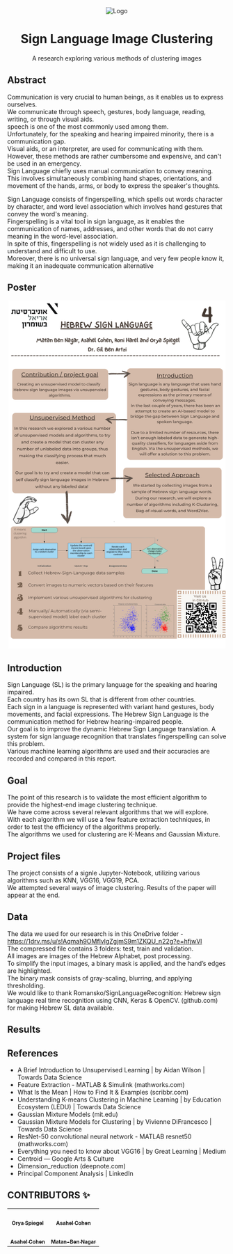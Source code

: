 <!-- PROJECT LOGO -->
<div align="center">
    <img src="https://www.printablee.com/postpic/2009/12/printable-sign-language-numbers-chart_313730.jpg" alt="Logo" width="700" height="300">

  <h1 align="center">Sign Language Image Clustering</h1>

  <p align="center">
    A research exploring various methods of clustering images
</div>


<!-- ABOUT THE PROJECT -->
## Abstract

Communication is very crucial to human beings, as it enables us to express ourselves.  
We communicate through speech, gestures, body language, reading, writing, or through visual aids.  
speech is one of the most commonly used among them.  
Unfortunately, for the speaking and hearing impaired minority, there is a communication gap.  
Visual aids, or an interpreter, are used for communicating with them.  
However, these methods are rather cumbersome and expensive, and can't be used in an emergency.  
Sign Language chiefly uses manual communication to convey meaning.   
This involves simultaneously combining hand shapes, orientations, and movement of the hands, arms, or body to express the speaker's thoughts.
  
Sign Language consists of fingerspelling, which spells out words character by character, and word level association which involves hand gestures that convey the word's meaning.  
Fingerspelling is a vital tool in sign language, as it enables the communication of names, addresses, and other words that do not carry meaning in the word-level association.  
In spite of this, fingerspelling is not widely used as it is challenging to understand and difficult to use.  
Moreover, there is no universal sign language, and very few people know it, making it an inadequate communication alternative

## Poster
<div align="center">
    <img src="poster.png" alt="Logo" width="500" height="800">
    </div>
<!-- GETTING STARTED -->
  
## Introduction

Sign Language (SL) is the primary language for the speaking and hearing impaired.  
Each country has its own SL that is different from other countries.  
Each sign in a language is represented with variant hand gestures, body movements, and facial expressions.
The Hebrew Sign Language is the communication method for Hebrew hearing-impaired people.  
Our goal is to improve the dynamic Hebrew Sign Language translation. 
A system for sign language recognition that translates fingerspelling can solve this problem.  
Various machine learning algorithms are used and their accuracies are recorded and compared in this report.  

## Goal

The point of this research is to validate the most efficient algorithm to provide the highest-end image clustering technique.  
We have come across several relevant algorithms that we will explore.  
With each algorithm we will use a few feature extraction techniques, in order to test the efficiency of the algorithms properly.  
The algorithms we used for clustering are K-Means and Gaussian Mixture. 

## Project files

The project consists of a signle Jupyter-Notebook, utilizing various algorithms such as KNN, VGG16, VGG19, PCA.  
We attempted several ways of image clustering. Results of the paper will appear at the end.


## Data

The data we used for our research is in this OneDrive folder -    
https://1drv.ms/u/s!Aqmah9OMflvlgZgjmS9m1ZKQU_n22g?e=hfjwVl  
The compressed file contains 3 folders: test, train and validation.   
All images are images of the Hebrew Alphabet, post processing.  
To simplify the input images, a binary mask is applied, and the hand’s edges are highlighted.  
The binary mask consists of gray-scaling, blurring, and applying thresholding.   
We would like to thank Romansko/SignLanguageRecognition: Hebrew sign language real time recognition using CNN, Keras & OpenCV. (github.com) for making Hebrew SL data available.

## Results

<!-- USAGE EXAMPLES -->
## References
 * A Brief Introduction to Unsupervised Learning | by Aidan Wilson | Towards Data Science  
* Feature Extraction - MATLAB & Simulink (mathworks.com)  
 * What Is the Mean | How to Find It & Examples (scribbr.com)  
 * Understanding K-means Clustering in Machine Learning | by Education Ecosystem (LEDU) | Towards Data Science  
 * Gaussian Mixture Models (mit.edu)  
 * Gaussian Mixture Models for Clustering | by Vivienne DiFrancesco | Towards Data Science  
 * ResNet-50 convolutional neural network - MATLAB resnet50 (mathworks.com)  
 * Everything you need to know about VGG16 | by Great Learning | Medium  
 * Centroid — Google Arts & Culture  
 * Dimension_reduction (deepnote.com)  
 * Principal Component Analysis | LinkedIn    

<!-- ROADMAP -->


## CONTRIBUTORS ✨

<!-- ALL-CONTRIBUTORS-LIST:START - Do not remove or modify this section -->
<!-- prettier-ignore-start -->
<!-- markdownlint-disable -->
<table>
  <tr>
    <td align="center"><a href="https://github.com/Orya-s"><img src="https://avatars.githubusercontent.com/u/61458890?v=4" width="100px;" alt=""/><br /><sub><b>Orya Spiegel</b></sub></a><br /> </td>
      <td align="center"><a href="https://github.com/asahelcohen/"><img src="https://avatars.githubusercontent.com/u/73488196?v=4" width="100px;" alt=""/><br /><sub><b>Asahel Cohen</b></sub></a><br /> </td>
  </tr>
    <td align="center"><a href="https://github.com/Roniharel100/"><img src="https://avatars.githubusercontent.com/u/73277411?v=4" width="100px;" alt=""/><br /><sub><b>Asahel Cohen</b></sub></a><br /> </td>
  <td align="center"><a href="https://github.com/matannagar/"><img src="https://avatars.githubusercontent.com/u/73398186?s=400&u=511e80b3682dab013aca758f1a1edbbfc73b0395&v=4" width="100px;" alt=""/><br /><sub><b>Matan-Ben Nagar</b></sub></a><br /> 
    </td>
    </tr>
</table>
